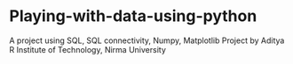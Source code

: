 # Playing-with-data-using-python
 A project using SQL, SQL connectivity, Numpy, Matplotlib
 Project by Aditya R
 Institute of Technology, Nirma University
